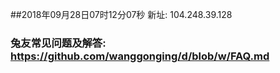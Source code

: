 ##2018年09月28日07时12分07秒 新址: 104.248.39.128
### 兔友常见问题及解答: https://github.com/wanggonging/d/blob/w/FAQ.md
